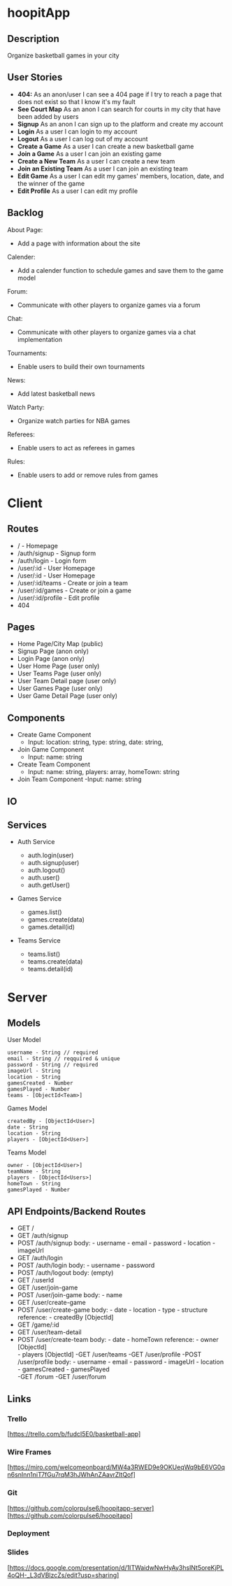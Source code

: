 # hoopitApp

## Description
Organize basketball games in your city

## User Stories

- **404:** As an anon/user I can see a 404 page if I try to reach a page that does not exist so that I know it's my fault
- **See Court Map** As an anon I can search for courts in my city that have been added by users
- **Signup** As an anon I can sign up to the platform and create my account
- **Login** As a user I can login to my account
- **Logout** As a user I can log out of my account
- **Create a Game** As a user I can create a new basketball game
- **Join a Game** As a user I can join an existing game
- **Create a New Team** As a user I can create a new team
- **Join an Existing Team** As a user I can join an existing team
- **Edit Game** As a user I can edit my games' members, location, date, and the winner of the game
- **Edit Profile** As a user I can edit my profile 

## Backlog

About Page:
- Add a page with information about the site

Calender:
- Add a calender function to schedule games and save them to the game model

Forum:
- Communicate with other players to organize games via  a forum

Chat:
- Communicate with other players to organize games via  a chat implementation

Tournaments:
- Enable users to build their own tournaments 

News:
- Add latest basketball news

Watch Party:
- Organize watch parties for NBA games

Referees: 
- Enable users to act as referees in games

Rules:
- Enable users to add or remove rules from games

# Client

## Routes

- / - Homepage
- /auth/signup - Signup form
- /auth/login - Login form
- /user/:id - User Homepage
- /user/:id - User Homepage
- /user/:id/teams - Create or join a team
- /user/:id/games - Create or join a game
- /user/:id/profile - Edit profile
- 404

## Pages

- Home Page/City Map (public)
- Signup Page (anon only)
- Login Page (anon only)
- User Home Page (user only)
- User Teams Page (user only)
- User Team Detail page (user only)
- User Games Page (user only)
- User Game Detail Page (user only)

## Components

- Create Game Component
    - Input: location: string, type: string, date: string, 
- Join Game Component
    - Input: name: string
- Create Team Component
    - Input: name: string, players: array, homeTown: string
- Join Team Component
    -Input: name: string

## IO

## Services

- Auth Service
    - auth.login(user)
    - auth.signup(user)
    - auth.logout()
    - auth.user()
    - auth.getUser()

- Games Service
    - games.list()
    - games.create(data)
    - games.detail(id)

- Teams Service
    - teams.list()
    - teams.create(data)
    - teams.detail(id)

# Server

## Models

User Model

```
username - String // required
email - String // reqquired & unique
password - String // required
imageUrl - String
location - String
gamesCreated - Number
gamesPlayed - Number
teams - [ObjectId<Team>]
```

Games Model

```
createdBy - [ObjectId<User>]
date - String
location - String
players - [ObjectId<User>]
```

Teams Model

```
owner - [ObjectId<User>]
teamName - String
players - [ObjectId<Users>]
homeTown - String
gamesPlayed - Number
```

## API Endpoints/Backend Routes
- GET /
- GET /auth/signup
- POST /auth/signup
    body:
        - username
        - email
        - password
        - location
        - imageUrl
- GET /auth/login   
- POST /auth/login
    body:
        - username
        - password
- POST /auth/logout
    body: (empty)
- GET /:userId    
- GET /user/join-game
- POST /user/join-game
    body:
        - name
- GET /user/create-game
- POST /user/create-game
    body:
        - date
        - location
        - type
        - structure
    reference: 
        - createdBy [ObjectId<User>]   
- GET /game/:id
- GET /user/team-detail
- POST /user/create-team
    body:
        - date
        - homeTown
    reference: 
        - owner [ObjectId<User>]  
        - players [ObjectId<Users>]
-GET /user/teams
-GET /user/profile
-POST /user/profile
    body: 
        - username 
        - email 
        - password 
        - imageUrl 
        - location 
        - gamesCreated 
        - gamesPlayed   
-GET /forum
-GET /user/forum

## Links

### Trello
[https://trello.com/b/fudcI5E0/basketball-app]

### Wire Frames
[https://miro.com/welcomeonboard/MW4a3RWED9e9OKUeqWq9bE6VG0qn6snInn1niT7fGu7rqM3hJWhAnZAavrZltQof]

### Git
[https://github.com/colorpulse6/hoopitapp-server]
[https://github.com/colorpulse6/hoopitapp]

### Deployment


### Slides
[https://docs.google.com/presentation/d/1ITWaidwNwHyAy3hsINt5oreKjPL4oQH-_L3dVBlzcZs/edit?usp=sharing]










  
    








